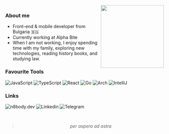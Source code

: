 <img align='right' src='https://user-images.githubusercontent.com/5713670/87202985-820dcb80-c2b6-11ea-9f56-7ec461c497c3.gif' width='200'>

<div>
<h3>About me</h3>

<ul>
  <li>Front-end & mobile developer from Bulgaria 🇧🇬</li>
  <li>Currently working at Alpha Bite</li>
  <li>When I am not working, I enjoy spending time with my family, exploring new technologies, reading history books, and studying law.</li>
</ul>
</div>

<div>
  <h3>Favourite Tools</h3>
  <p>
    <img src="https://img.shields.io/badge/JavaScript-black?style=for-the-badge&amp;logo=javascript" alt="JavaScript">
    <img src="https://img.shields.io/badge/TypeScript-black?style=for-the-badge&amp;logo=typescript" alt="TypeScript">
    <img src="https://img.shields.io/badge/React-black?style=for-the-badge&amp;logo=react" alt="React">
    <img src="https://img.shields.io/badge/Go-black?style=for-the-badge&logo=go" alt="Go">
    <img src="https://img.shields.io/badge/Arch%20(i%20use%20arch%20btw)-black?style=for-the-badge&logo=archlinux" alt="Arch">
    <img src="https://img.shields.io/badge/IntelliJ-black?style=for-the-badge&logo=intellijidea" alt="IntelliJ">
  </p>
</div>

<div>
  <h3>Links</h3>
  <p>
    <img src="https://img.shields.io/badge/n8body.dev-black?style=for-the-badge&logo=torbrowser&link=https%3A%2F%2Fn8body.dev%2F" alt="n8body.dev">
    <img src="https://img.shields.io/badge/Linkedin-black?style=for-the-badge&logo=linkedin&link=https%3A%2F%2Fwww.linkedin.com%2Fin%2Fruslan-shamsutdinov-dev%2F" alt="Linkedin">
    <img src="https://img.shields.io/badge/Telegram-black?style=for-the-badge&logo=telegram&link=link=https%3A%2F%2Ft.me%2Fn8body" alt="Telegram">
  </p>
</div>

<br>

<div>
  <blockquote>
    <p align="center">
      <i>per aspera ad astra</i>
    </p>
  </blockquote>
</div>
